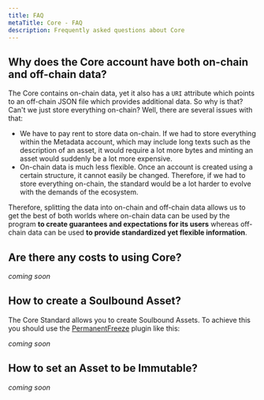 ```yaml
---
title: FAQ
metaTitle: Core - FAQ
description: Frequently asked questions about Core
---
```


## Why does the Core account have both on-chain and off-chain data?

The Core contains on-chain data, yet it also has a `URI` attribute which points to an off-chain JSON file which provides additional data. So why is that? Can't we just store everything on-chain? Well, there are several issues with that:

- We have to pay rent to store data on-chain. If we had to store everything within the Metadata account, which may include long texts such as the description of an asset, it would require a lot more bytes and minting an asset would suddenly be a lot more expensive.
- On-chain data is much less flexible. Once an account is created using a certain structure, it cannot easily be changed. Therefore, if we had to store everything on-chain, the standard would be a lot harder to evolve with the demands of the ecosystem.

Therefore, splitting the data into on-chain and off-chain data allows us to get the best of both worlds where on-chain data can be used by the program **to create guarantees and expectations for its users** whereas off-chain data can be used **to provide standardized yet flexible information**.

## Are there any costs to using Core?

*coming soon*

## How to create a Soulbound Asset?

The Core Standard allows you to create Soulbound Assets. To achieve this you should use the [PermanentFreeze](//TODO) plugin like this:

*coming soon*

## How to set an Asset to be Immutable?

*coming soon*